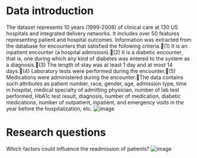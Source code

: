 # Data introduction

The dataset represents 10 years (1999-2008) of clinical care at 130 US hospitals and integrated delivery networks. It includes over 50 features representing patient and hospital outcomes. Information was extracted from the database for encounters that satisfied the following criteria.(1) It is an inpatient encounter (a hospital admission).(2) It is a diabetic encounter, that is, one during which any kind of diabetes was entered to the system as a diagnosis.(3) The length of stay was at least 1 day and at most 14 days.(4) Laboratory tests were performed during the encounter.(5) Medications were administered during the encounter.The data contains such attributes as patient number, race, gender, age, admission type, time in hospital, medical specialty of admitting physician, number of lab test performed, HbA1c test result, diagnosis, number of medication, diabetic medications, number of outpatient, inpatient, and emergency visits in the year before the hospitalization, etc.
![image](https://user-images.githubusercontent.com/93334163/172459254-13651c10-b4eb-47ce-a218-7af71fea4918.png)

# Research questions
Which factors could influence the readmission of patients?
![image](https://user-images.githubusercontent.com/93334163/172459338-5bea0215-bfb3-4e9c-a60b-c9bab2c4b54a.png)
